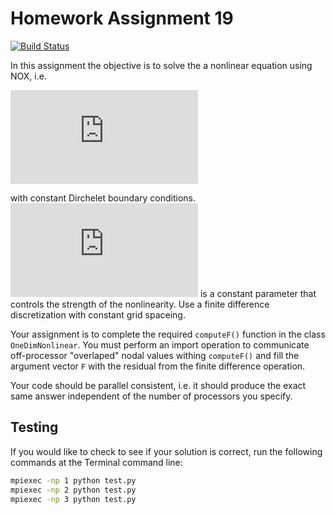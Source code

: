 # Homework Assignment 19

[![Build Status](https://travis-ci.com/PGE383-HPC/assignment19.svg?token=SnMGq692xXXqxzyE6QSj&branch=master)](https://travis-ci.com/PGE383-HPC/assignment19)

In this assignment the objective is to solve the a nonlinear equation using  NOX, i.e.

![equation](http://latex.codecogs.com/gif.latex?%5Cfrac%7B%5Cpartial%5E2%20u%28x%29%7D%7B%5Cpartial%20x%5E2%7D-k%20u%28x%29%5E2%20%3D%200)

with constant Dirchelet boundary conditions.  ![equation](http://latex.codecogs.com/gif.latex?%5Cinline%20k) is a constant parameter that controls the strength of the  nonlinearity.  Use a finite difference discretization with constant grid spaceing.

Your assignment is to complete the required `computeF()` function in the class `OneDimNonlinear`.  You must perform an import operation to communicate off-processor "overlaped" nodal values withing `computeF()` and fill the argument vector `F` with the residual from the finite difference operation.

Your code should be parallel consistent, i.e. it should produce the exact same answer independent of the number of processors you specify.

## Testing

If you would like to check to see if your solution is correct, run the following commands at the Terminal command line:

```bash
mpiexec -np 1 python test.py
mpiexec -np 2 python test.py
mpiexec -np 3 python test.py
```
